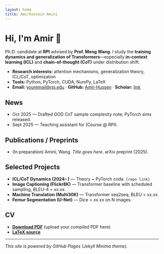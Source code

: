 ```yaml
---
layout: home
title: Amirhossein Amini
---
```


# Hi, I'm Amir 👋

Ph.D. candidate at **RPI** advised by **Prof. Meng Wang**. I study the **training dynamics and generalization of Transformers**—especially **in‑context learning (ICL)** and **chain‑of‑thought (CoT)** under distribution shift.

- **Research interests:** attention mechanisms, generalization theory, ICL/CoT, optimization
- **Tools:** Python, PyTorch, CUDA, NumPy, LaTeX
- **Email:** <youremail@rpi.edu> · **GitHub:** [Amir-Hussen](https://github.com/Amir-Hussen) · **Scholar:** [link](https://scholar.google.com/)

## News
- Oct 2025 — Drafted OOD CoT sample complexity note; PyTorch sims released.
- Sept 2025 — Teaching assistant for (Course @ RPI).

## Publications / Preprints
- (In preparation) Amini, Wang. *Title goes here*. arXiv preprint (2025).

## Selected Projects
- **ICL/CoT Dynamics (2024– )** — Theory + PyTorch code. `[repo link]`
- **Image Captioning (Flickr8K)** — Transformer baseline with scheduled sampling, BLEU-4 = xx.xx.
- **Machine Translation (Multi30K)** — Transformer seq2seq, BLEU = xx.xx.
- **Femur Segmentation (U-Net)** — Dice = xx.xx on N images.

## CV
- **[Download PDF](cv.pdf)** (upload your compiled PDF here)
- **[LaTeX source](Amir_CV.tex)**

---

*This site is powered by GitHub Pages (Jekyll Minima theme).*